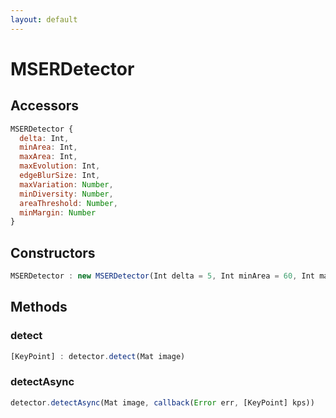 ```yaml
---
layout: default
---
```


# MSERDetector

## Accessors
``` javascript
MSERDetector {
  delta: Int,
  minArea: Int,
  maxArea: Int,
  maxEvolution: Int,
  edgeBlurSize: Int,
  maxVariation: Number,
  minDiversity: Number,
  areaThreshold: Number,
  minMargin: Number
}
```

<a name="constructors"></a>

## Constructors
``` javascript
MSERDetector : new MSERDetector(Int delta = 5, Int minArea = 60, Int maxArea = 14400, Number maxVariation = 0.25, Number minDiversity = 0.2, Int maxEvolution = 200, Number areaThreshold = 1.01, Number minMargin = 0.003, Int edgeBlurSize = 5)
```
## Methods

<a name="detect"></a>

### detect
``` javascript
[KeyPoint] : detector.detect(Mat image)
```

<a name="detectAsync"></a>

### detectAsync
``` javascript
detector.detectAsync(Mat image, callback(Error err, [KeyPoint] kps))
```
